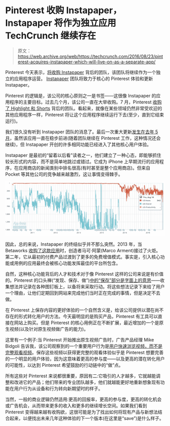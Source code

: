 # Pinterest 收购 Instapaper，Instapaper 将作为独立应用 TechCrunch 继续存在

> 原文：<https://web.archive.org/web/https://techcrunch.com/2016/08/23/pinterest-acquires-instapaper-which-will-live-on-as-a-separate-app/>

Pinterest 今天表示，[将收购 Instapaper](https://web.archive.org/web/20221208095331/http://blog.instapaper.com/post/149374303661) 背后的团队，该团队将继续作为一个独立的应用程序运营。 [Instapaper](https://web.archive.org/web/20221208095331/http://instapaper.com/) 团队将致力于核心的 Pinterest 体验和更新 Instapaper。

Pinterest 的逻辑是，该公司的核心原则之一是书签——这很像 Instapaper 的应用程序的主要目标。过去几个月，该公司一直在大举收购。7 月，Pinterest [收购了 Highlight 和 Shorts](https://web.archive.org/web/20221208095331/https://beta.techcrunch.com/2016/07/14/pinterest-acquires-the-team-behind-highlight-and-shorts/) 背后的团队。看起来，就像在某些领域仍然非常受欢迎的其他应用程序一样，Pinterest 将让这个应用程序继续运行下去(至少，直到它结束运行)。

我们很久没有听到 Instapaper 团队的消息了。最后一次重大更新[发生在去年 5 月](https://web.archive.org/web/20221208095331/https://beta.techcrunch.com/2015/03/26/instapaper-6-2-introduces-speed-reading-option/)，虽然该应用一直在稳步前进(随着团队继续在 Pinterest 工作，这种情况还会继续)，但 Instapaper 开创的许多相同功能已经进入了其他核心用户体验。

Instapaper 是最初的“留着以后看”读者之一，他们建立了一种心态，即能够抓住较长形式的内容，而不是简单地跳过或错过。它成为 iPhone 上早期流行的应用程序，在应用商店的新闻类别中排名很高(有时甚至是整个应用商店)。但来自 Pocket 等其他公司的竞争越来越激烈，这让事情变得棘手。

![instapaper rankings](img/bde48b83aeac212c518ec48d3a610c18.png)

因此，总的来说，Instapaper 的终结似乎并不那么突然。2013 年，当 Betaworks [收购了这款应用](https://web.archive.org/web/20221208095331/https://beta.techcrunch.com/2013/04/25/betaworks-instapaper/)时，创造者马可·阿蒙(Marco Arment)接过了火炬。第二年，它从最初的付费产品过渡到了更多的免费增值模式。事实是，引入核心功能或用例的应用最终会被核心功能发挥最佳的平台所包含。

自然，这种核心功能背后的人才和技术对于像 Pinterest 这样的公司来说是有价值的。Pinterest 的口头禅(“发现、保存、做”)[中的“保存”部分是字面上的意思](https://web.archive.org/web/20221208095331/https://blog.pinterest.com/en/pinterest-save-button-goes-global)——收集想法并记录在各种图钉板上，以备将来采取行动。将这些想法记录下来给了用户一个理由，让他们定期回到网站来完成他们当时正在完成的事情，但是决定不去做。

在 Pinterest 上保存内容的更好体验的一个自然含义是，给该公司提供以潜在尚不存在的形式转化用户的方法。今天最明显的是购买产品，Pinterest 有工具可以直接在网站上购买。但是 Pinterest 的核心用例正在不断扩展，最近增加的一个是原生视频(以及针对原生视频做广告的能力)。

这里有一个例子:当 Pinterest 开始推出原生视频广告时，广告产品经理 Mike Bidgoli 告诉我，该公司观察到的一个重要用户行为是[用户快速浏览视频，而不是完整观看视频](https://web.archive.org/web/20221208095331/https://beta.techcrunch.com/2016/08/17/pinterest-video-ads/)。保存这些视频以获得更完整的观看体验似乎是 Pinterest 想要完善的一个明显的用户体验，因为这意味着更高的参与度——以及更高的潜在转化用户的可能性，以达到 Pinterest 希望鼓励的行动链中的“做”点。

所有这些对 Pinterest 来说都很重要，原因有二:它吸引的人才越多，它就越能调整和改进它的产品；他们带来的专业团队越多，他们就越能更好地重新想象现有功能在用户行为从设备和行为转向新期望时的样子。

当然，一般的商业逻辑仍然适用:更高的回报率，更高的参与度，更高的转化机会或广告机会，从而带来更多的收入和更多的继续增长空间。如果我们看到 Pinterest 变得越来越有收购欲，这很可能是为了找出如何将现有产品与新想法结合起来，以便找出未来几年这种体验的下一个版本(在这里是“save”)是什么样子。
